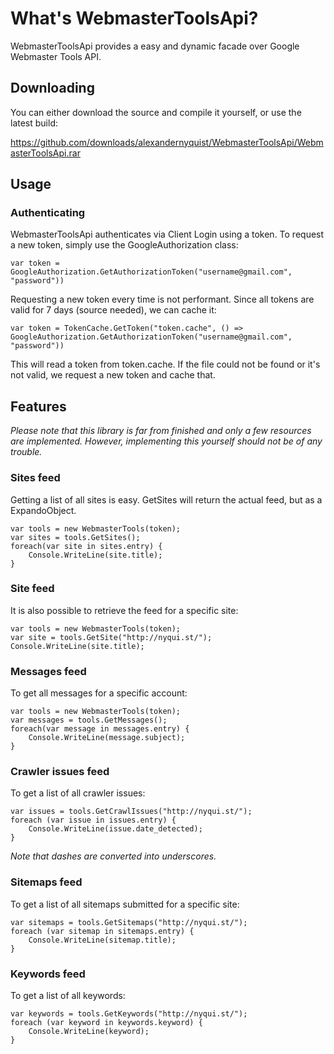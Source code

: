 # What's WebmasterToolsApi?

WebmasterToolsApi provides a easy and dynamic facade over Google Webmaster Tools API.

## Downloading
You can either download the source and compile it yourself, or use the latest build:

https://github.com/downloads/alexandernyquist/WebmasterToolsApi/WebmasterToolsApi.rar

## Usage

### Authenticating
WebmasterToolsApi authenticates via Client Login using a token. To request a new token, simply use the GoogleAuthorization class:

    var token = GoogleAuthorization.GetAuthorizationToken("username@gmail.com", "password"))
    
Requesting a new token every time is not performant. Since all tokens are valid for 7 days (source needed), we can cache it:

    var token = TokenCache.GetToken("token.cache", () => GoogleAuthorization.GetAuthorizationToken("username@gmail.com", "password"))
    
This will read a token from token.cache. If the file could not be found or it's not valid, we request a new token and cache that.

## Features
*Please note that this library is far from finished and only a few resources are implemented. However, implementing this yourself should not be of any trouble.*

### Sites feed
Getting a list of all sites is easy. GetSites will return the actual feed, but as a ExpandoObject.

    var tools = new WebmasterTools(token);
    var sites = tools.GetSites();
    foreach(var site in sites.entry) {
        Console.WriteLine(site.title);
    }    
    
### Site feed
It is also possible to retrieve the feed for a specific site:

    var tools = new WebmasterTools(token);
    var site = tools.GetSite("http://nyqui.st/");
    Console.WriteLine(site.title);
    
### Messages feed
To get all messages for a specific account:

    var tools = new WebmasterTools(token);
    var messages = tools.GetMessages();
    foreach(var message in messages.entry) {
        Console.WriteLine(message.subject);
    }

### Crawler issues feed
To get a list of all crawler issues:

    var issues = tools.GetCrawlIssues("http://nyqui.st/");
    foreach (var issue in issues.entry) {
        Console.WriteLine(issue.date_detected);
    }
    
*Note that dashes are converted into underscores.*

### Sitemaps feed
To get a list of all sitemaps submitted for a specific site:

    var sitemaps = tools.GetSitemaps("http://nyqui.st/");
    foreach (var sitemap in sitemaps.entry) {
        Console.WriteLine(sitemap.title);
    }

### Keywords feed
To get a list of all keywords:

    var keywords = tools.GetKeywords("http://nyqui.st/");
    foreach (var keyword in keywords.keyword) {
        Console.WriteLine(keyword);
    }